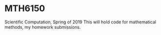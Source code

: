 # MTH6150
Scientific Computation, Spring of 2019
This will hold code for mathematical methods, my homework submissions.
